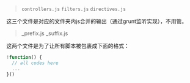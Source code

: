 > `controllers.js`
> `filters.js`
> `directives.js`

这三个文件是对应的文件夹内js合并的输出（通过grunt监听实现），不用管。

> _prefix.js
> _suffix.js

这两个文件是为了让所有脚本被包裹成下面的格式：

```javascript
!function() {
  // all codes here
  ...
}()
```
